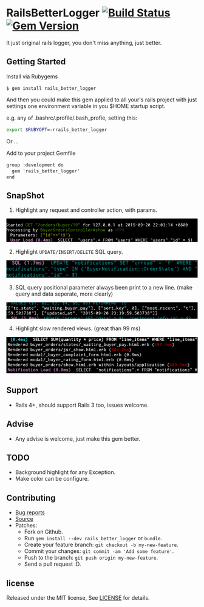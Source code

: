 # RailsBetterLogger [![Build Status](https://travis-ci.org/zw963/rails_better_logger.svg?branch=master)](https://travis-ci.org/zw963/rails_better_logger) [![Gem Version](https://badge.fury.io/rb/rails_better_logger.svg)](http://badge.fury.io/rb/rails_better_logger)

It just original rails logger, you don't miss anything, just better.

## Getting Started

Install via Rubygems

    $ gem install rails_better_logger

And then you could make this gem applied to all your's rails project
with just settings one environment variable in you $HOME startup script.

e.g. any of .bashrc/.profile/.bash_profie, setting this:

```sh
export $RUBYOPT=-rrails_better_logger
```

Or ...

Add to your project Gemfile

    group :development do
      gem 'rails_better_logger'
    end
    
## SnapShot

1. Highlight any request and controller action, with params.

![File](rails_better_logger1.png)

2. Highlight `UPDATE/INSERT/DELETE` SQL query.

![File](rails_better_logger2.png)

3. SQL query positional parameter always been print to a new line. 
   (make query and data seperate, more clearly)
   
![File](rails_better_logger3.png)

4. Highlight slow rendered views. (great than 99 ms)
   
![File](rails_better_logger4.png)

## Support

  * Rails 4+, should support Rails 3 too, issues welcome.

## Advise
  * Any advise is welcome, just make this gem better.

## TODO

  * Background highlight for any Exception.
  * Make color can be configure.
## Contributing

  * [Bug reports](https://github.com/zw963/rails_better_logger/issues)
  * [Source](https://github.com/zw963/rails_better_logger)
  * Patches:
    * Fork on Github.
    * Run `gem install --dev rails_better_logger` or `bundle`.
    * Create your feature branch: `git checkout -b my-new-feature`.
    * Commit your changes: `git commit -am 'Add some feature'`.
    * Push to the branch: `git push origin my-new-feature`.
    * Send a pull request :D.

## license

Released under the MIT license, See [LICENSE](https://github.com/zw963/rails_better_logger/blob/master/LICENSE) for details.
